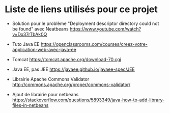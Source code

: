# Liste de liens utilisés pour ce projet

- Solution pour le problème "Deployment descriptor directory could not be found" avec Neatbeans
https://www.youtube.com/watch?v=Dx37rTbAk0Q

- Tuto Java EE
https://openclassrooms.com/courses/creez-votre-application-web-avec-java-ee

- Tomcat
https://tomcat.apache.org/download-70.cgi

- Java EE, pas JEE
https://javaee.github.io/javaee-spec/JEE

- Librairie Apache Commons Validator
http://commons.apache.org/proper/commons-validator/

- Ajout de librairie pour netbeans
https://stackoverflow.com/questions/5893349/java-how-to-add-library-files-in-netbeans
